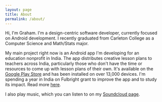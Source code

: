 ```yaml
---
layout: page
title: About
permalink: /about/
---
```


Hi, I'm Graham. I'm a design-centric software developer, currently focused on Android development. I recently graduated from Carleton College as a Computer Science and Math/Stats major.

My main project right now is an Android app I'm developing for an education nonprofit in India. The app distributes creative lesson plans to teachers across India, particularly those who don't have the time or resources to come up with lesson plans of their own. It's available on the [Google Play Store](https://play.google.com/store/apps/details?id=org.jnanaprabodhini.happyteacherapp) and has been installed on over 13,000 devices. I'm spending a year in India on Fulbright grant to improve the app and to study its impact. Read more [here](http://fulbright.grahamearley.website).

I also play music, which you can listen to on my [Soundcloud page](https://soundcloud.com/grahamearley).
